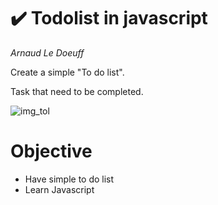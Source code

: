 # ✔️ Todolist in javascript
*Arnaud Le Doeuff*

Create a simple "To do list".

Task that need to be completed.

![img_tol](https://www.marketing91.com/wp-content/uploads/2020/03/Top-10-apps-for-To-do-List.jpg)

# Objective

* Have simple to do list
* Learn Javascript